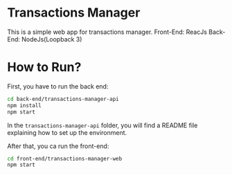 # Transactions Manager

This is a simple web app for transactions manager.
Front-End: ReacJs
Back-End: NodeJs(Loopback 3)

# How to Run?
First, you have to run the back end:
```bash
cd back-end/transactions-manager-api
npm install
npm start
```
In the `transactions-manager-api` folder, you will find a README file explaining how to set up the environment.

After that, you ca run the front-end:
```bash
cd front-end/transactions-manager-web
npm start
```
